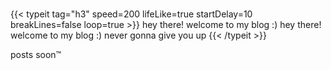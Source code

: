 \
{{< typeit
tag="h3"
speed=200
lifeLike=true
startDelay=10
breakLines=false
loop=true >}}
hey there!
welcome to my blog :)
hey there!
welcome to my blog :)
never gonna give you up
{{< /typeit >}}

posts soon™

<a rel="me" href="https://mastodon.social/@MrSom3body"></a>
